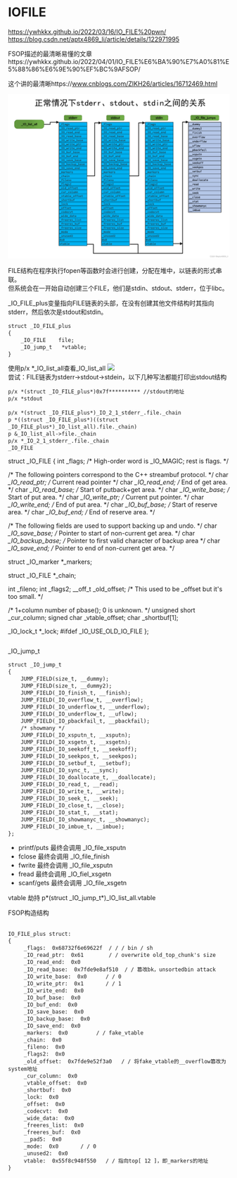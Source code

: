 # IOFILE

https://ywhkkx.github.io/2022/03/16/IO_FILE%20pwn/
https://blog.csdn.net/aptx4869_li/article/details/122971995

FSOP描述的最清晰易懂的文章https://ywhkkx.github.io/2022/04/01/IO_FILE%E6%BA%90%E7%A0%81%E5%88%86%E6%9E%90%EF%BC%9AFSOP/

这个讲的最清晰https://www.cnblogs.com/ZIKH26/articles/16712469.html

![Alt text](image.png)

FILE结构在程序执行fopen等函数时会进行创建，分配在堆中，以链表的形式串联。  
但系统会在一开始自动创建三个FILE，他们是stdin、stdout、stderr，位于libc。  


_IO_FILE_plus变量指向FILE链表的头部，在没有创建其他文件结构时其指向stderr，然后依次是stdout和stdin。  
```
struct _IO_FILE_plus
{
    _IO_FILE    file;
    _IO_jump_t   *vtable;
}
```
使用p/x *_IO_list_all查看_IO_list_all
![](./pics/_IO_list_all.png)  
尝试：FILE链表为stderr->stdout->stdein，以下几种写法都能打印出stdout结构
```
p/x *(struct _IO_FILE_plus*)0x7f********** //stdout的地址
p/x *stdout

p/x *(struct _IO_FILE_plus*)_IO_2_1_stderr_.file._chain
p *((struct _IO_FILE_plus*)((struct _IO_FILE_plus*)_IO_list_all).file._chain)
p &_IO_list_all->file._chain
p/x *_IO_2_1_stderr_.file._chain
_IO_FILE
```
struct _IO_FILE
{
  int _flags;                /* High-order word is _IO_MAGIC; rest is flags. */

  /* The following pointers correspond to the C++ streambuf protocol. */
  char *_IO_read_ptr;        /* Current read pointer */
  char *_IO_read_end;        /* End of get area. */
  char *_IO_read_base;        /* Start of putback+get area. */
  char *_IO_write_base;        /* Start of put area. */
  char *_IO_write_ptr;        /* Current put pointer. */
  char *_IO_write_end;        /* End of put area. */
  char *_IO_buf_base;        /* Start of reserve area. */
  char *_IO_buf_end;        /* End of reserve area. */

  /* The following fields are used to support backing up and undo. */
  char *_IO_save_base; /* Pointer to start of non-current get area. */
  char *_IO_backup_base;  /* Pointer to first valid character of backup area */
  char *_IO_save_end; /* Pointer to end of non-current get area. */

  struct _IO_marker *_markers;

  struct _IO_FILE *_chain;

  int _fileno;
  int _flags2;
  __off_t _old_offset; /* This used to be _offset but it's too small.  */

  /* 1+column number of pbase(); 0 is unknown. */
  unsigned short _cur_column;
  signed char _vtable_offset;
  char _shortbuf[1];

  _IO_lock_t *_lock;
#ifdef _IO_USE_OLD_IO_FILE
};
```
```
_IO_jump_t
```
struct _IO_jump_t
{
    JUMP_FIELD(size_t, __dummy);
    JUMP_FIELD(size_t, __dummy2);
    JUMP_FIELD(_IO_finish_t, __finish);
    JUMP_FIELD(_IO_overflow_t, __overflow);
    JUMP_FIELD(_IO_underflow_t, __underflow);
    JUMP_FIELD(_IO_underflow_t, __uflow);
    JUMP_FIELD(_IO_pbackfail_t, __pbackfail);
    /* showmany */
    JUMP_FIELD(_IO_xsputn_t, __xsputn);
    JUMP_FIELD(_IO_xsgetn_t, __xsgetn);
    JUMP_FIELD(_IO_seekoff_t, __seekoff);
    JUMP_FIELD(_IO_seekpos_t, __seekpos);
    JUMP_FIELD(_IO_setbuf_t, __setbuf);
    JUMP_FIELD(_IO_sync_t, __sync);
    JUMP_FIELD(_IO_doallocate_t, __doallocate);
    JUMP_FIELD(_IO_read_t, __read);
    JUMP_FIELD(_IO_write_t, __write);
    JUMP_FIELD(_IO_seek_t, __seek);
    JUMP_FIELD(_IO_close_t, __close);
    JUMP_FIELD(_IO_stat_t, __stat);
    JUMP_FIELD(_IO_showmanyc_t, __showmanyc);
    JUMP_FIELD(_IO_imbue_t, __imbue);
};
```

- printf/puts 最终会调用 _IO_file_xsputn
- fclose      最终会调用 _IO_file_finish
- fwrite      最终会调用 _IO_file_xsputn
- fread       最终会调用 _IO_fiel_xsgetn
- scanf/gets  最终会调用 _IO_file_xsgetn

vtable 劫持
p*(struct _IO_jump_t*)_IO_list_all.vtable

FSOP构造结构

```

IO_FILE_plus struct:
{
     _flags:  0x68732f6e69622f  / / / bin / sh
     _IO_read_ptr:  0x61        / / overwrite old_top_chunk's size
     _IO_read_end:  0x0
     _IO_read_base:  0x7fde9e8af510  / / 篡改bk，unsortedbin attack
     _IO_write_base:  0x0      / / 0
     _IO_write_ptr:  0x1       / / 1
     _IO_write_end:  0x0
     _IO_buf_base:  0x0
     _IO_buf_end:  0x0
     _IO_save_base:  0x0
     _IO_backup_base:  0x0
     _IO_save_end:  0x0
     _markers:  0x0         / / fake_vtable
     _chain:  0x0
     _fileno:  0x0
     _flags2:  0x0
     _old_offset:  0x7fde9e52f3a0   / / 将fake_vtable的__overflow篡改为system地址
     _cur_column:  0x0
     _vtable_offset:  0x0
     _shortbuf:  0x0
     _lock:  0x0
     _offset:  0x0
     _codecvt:  0x0
     _wide_data:  0x0
     _freeres_list:  0x0
     _freeres_buf:  0x0
     __pad5:  0x0
     _mode:  0x0       / / 0
     _unused2:  0x0
     vtable:  0x55f8c948f550   / / 指向top[ 12 ]，即_markers的地址
}
```